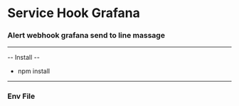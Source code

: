 # Service Hook Grafana
### Alert webhook grafana send to line massage 
-----------------------------------------------------------------------
 -- Install --
 - npm install
-----------------------------------------------------------------------

### Env File 
